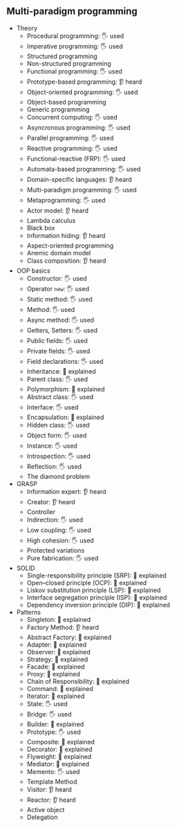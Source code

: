 ## Multi-paradigm programming

- Theory
  - Procedural programming: 🖐️ used
  - Imperative programming: 🖐️ used
  - Structured programming
  - Non-structured programming
  - Functional programming: 🖐️ used
  - Prototype-based programming: 👂 heard
  - Object-oriented programming: 🖐️ used
  - Object-based programming
  - Generic programming
  - Concurrent computing: 🖐️ used
  - Asyncronous programming: 🖐️ used
  - Parallel programming: 🖐️ used
  - Reactive programming: 🖐️ used
  - Functional-reactive (FRP): 🖐️ used
  - Automata-based programming: 🖐️ used
  - Domain-specific languages: 👂 heard
  - Multi-paradigm programming: 🖐️ used
  - Metaprogramming: 🖐️ used
  - Actor model: 👂 heard
  - Lambda calculus
  - Black box
  - Information hiding: 👂 heard
  - Aspect-oriented programming
  - Anemic domain model
  - Class composition: 👂 heard
- OOP basics
  - Constructor: 🖐️ used
  - Operator `new`: 🖐️ used
  - Static method: 🖐️ used
  - Method: 🖐️ used
  - Async method: 🖐️ used
  - Getters, Setters: 🖐️ used
  - Public fields: 🖐️ used
  - Private fields: 🖐️ used
  - Field declarations: 🖐️ used
  - Inheritance: 🙋 explained
  - Parent class: 🖐️ used
  - Polymorphism: 🙋 explained
  - Abstract class: 🖐️ used
  - Interface: 🖐️ used
  - Encapsulation: 🙋 explained
  - Hidden class: 🖐️ used
  - Object form: 🖐️ used
  - Instance: 🖐️ used
  - Introspection: 🖐️ used
  - Reflection: 🖐️ used
  - The diamond problem
- GRASP
  - Information expert: 👂 heard
  - Creator: 👂 heard
  - Controller
  - Indirection: 🖐️ used
  - Low coupling: 🖐️ used
  - High cohesion: 🖐️ used
  - Protected variations
  - Pure fabrication: 🖐️ used
- SOLID
  - Single-responsibility principle (SRP): 🙋 explained
  - Open–closed principle (OCP): 🙋 explained
  - Liskov substitution principle (LSP): 🙋 explained
  - Interface segregation principle (ISP): 🙋 explained
  - Dependency inversion principle (DIP): 🙋 explained
- Patterns
  - Singleton: 🙋 explained
  - Factory Method: 👂 heard
  - Abstract Factory: 🙋 explained
  - Adapter: 🙋 explained
  - Observer: 🙋 explained
  - Strategy: 🙋 explained
  - Facade: 🙋 explained
  - Proxy: 🙋 explained
  - Chain of Responsibility: 🙋 explained
  - Command: 🙋 explained
  - Iterator: 🙋 explained
  - State: 🖐️ used
  - Bridge: 🖐️ used
  - Builder: 🙋 explained
  - Prototype: 🖐️ used
  - Composite: 🙋 explained
  - Decorator: 🙋 explained
  - Flyweight: 🙋 explained
  - Mediator: 🙋 explained
  - Memento: 🖐️ used
  - Template Method
  - Visitor: 👂 heard
  - Reactor: 👂 heard
  - Active object
  - Delegation
